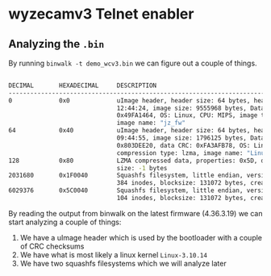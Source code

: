 # wyzecamv3 Telnet enabler

## Analyzing the `.bin`

By running `binwalk -t demo_wcv3.bin` we can figure out a couple of things.
```bash
 
DECIMAL       HEXADECIMAL     DESCRIPTION
---------------------------------------------------------------------------------------------------------------------
0             0x0             uImage header, header size: 64 bytes, header CRC: 0xECCED73E, created: 2021-06-11
                              12:44:24, image size: 9555968 bytes, Data Address: 0x0, Entry Point: 0x0, data CRC:
                              0x49FA1464, OS: Linux, CPU: MIPS, image type: Firmware Image, compression type: none,
                              image name: "jz_fw"
64            0x40            uImage header, header size: 64 bytes, header CRC: 0x5AF494C9, created: 2021-04-14
                              09:44:55, image size: 1796125 bytes, Data Address: 0x80010000, Entry Point:
                              0x803DEE20, data CRC: 0xFA3AFB78, OS: Linux, CPU: MIPS, image type: OS Kernel Image,
                              compression type: lzma, image name: "Linux-3.10.14__isvp_swan_1.0__"
128           0x80            LZMA compressed data, properties: 0x5D, dictionary size: 67108864 bytes, uncompressed
                              size: -1 bytes
2031680       0x1F0040        Squashfs filesystem, little endian, version 4.0, compression:xz, size: 3853792 bytes,
                              384 inodes, blocksize: 131072 bytes, created: 2021-06-11 12:44:23
6029376       0x5C0040        Squashfs filesystem, little endian, version 4.0, compression:xz, size: 3524226 bytes,
                              104 inodes, blocksize: 131072 bytes, created: 2021-06-11 12:44:23
```
By reading the output from binwalk on the latest firmware (4.36.3.19) we can start analyzing a couple of things:

1.  We have a uImage header which is used by the bootloader with a couple of CRC checksums
2.  We have what is most likely a linux kernel `Linux-3.10.14`
3.  We have two squashfs filesystems which we will analyze later


